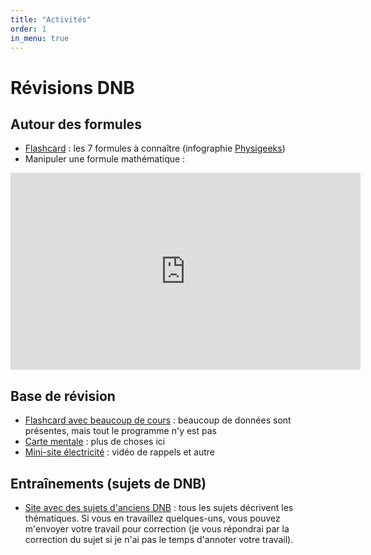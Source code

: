 ```yaml
---
title: "Activités"
order: 1
in_menu: true
---
```

# Révisions DNB

## Autour des formules
- [Flashcard](https://ladigitale.dev/digiflashcards/#/f/66603854d4cbd?q&r?vue=apprenant) : les 7 formules à connaître (infographie [Physigeeks](https://www.instagram.com/p/C7uNX4dsdkw/?img_index=1))
- Manipuler une formule mathématique :
<iframe width="560" height="315" src="https://www.youtube.com/embed/DKrnx2h30kE?si=NDQeiquawIvqI-oY" title="YouTube video player" frameborder="0" allow="accelerometer; autoplay; clipboard-write; encrypted-media; gyroscope; picture-in-picture; web-share" referrerpolicy="strict-origin-when-cross-origin" allowfullscreen></iframe>

## Base de révision
- [Flashcard avec beaucoup de cours](https://ladigitale.dev/digiflashcards/#/f/666030985efe2?vue=apprenant) : beaucoup de données sont présentes, mais tout le programme n'y est pas
- [Carte mentale](https://ladigitale.dev/digimindmap/#/m/6486d7529ff94) : plus de choses ici
- [Mini-site électricité](https://eyssette.forge.aeif.fr/markpage/#https://codimd.apps.education.fr/s/y4zFHZmUc#) : vidéo de rappels et autre

## Entraînements (sujets de DNB)
* [Site avec des sujets d'anciens DNB](https://www.pedagogie.ac-nantes.fr/physique-chimie/college/le-dnb-1244554.kjsp) : tous les sujets décrivent les thématiques. Si vous en travaillez quelques-uns, vous pouvez m'envoyer votre travail pour correction (je vous répondrai par la correction du sujet si je n'ai pas le temps d'annoter votre travail). 